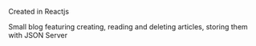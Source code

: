 Created in Reactjs

Small blog featuring creating, reading and deleting articles, storing them with JSON Server

